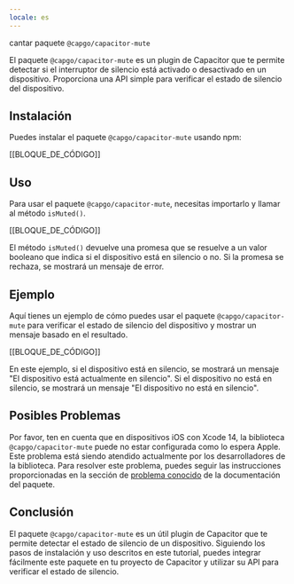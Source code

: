 ```yaml
---
locale: es
---
```


cantar paquete `@capgo/capacitor-mute`

El paquete `@capgo/capacitor-mute` es un plugin de Capacitor que te permite detectar si el interruptor de silencio está activado o desactivado en un dispositivo. Proporciona una API simple para verificar el estado de silencio del dispositivo.

## Instalación

Puedes instalar el paquete `@capgo/capacitor-mute` usando npm:

[[BLOQUE_DE_CÓDIGO]]

## Uso

Para usar el paquete `@capgo/capacitor-mute`, necesitas importarlo y llamar al método `isMuted()`.

[[BLOQUE_DE_CÓDIGO]]

El método `isMuted()` devuelve una promesa que se resuelve a un valor booleano que indica si el dispositivo está en silencio o no. Si la promesa se rechaza, se mostrará un mensaje de error.

## Ejemplo

Aquí tienes un ejemplo de cómo puedes usar el paquete `@capgo/capacitor-mute` para verificar el estado de silencio del dispositivo y mostrar un mensaje basado en el resultado.

[[BLOQUE_DE_CÓDIGO]]

En este ejemplo, si el dispositivo está en silencio, se mostrará un mensaje "El dispositivo está actualmente en silencio". Si el dispositivo no está en silencio, se mostrará un mensaje "El dispositivo no está en silencio".

## Posibles Problemas

Por favor, ten en cuenta que en dispositivos iOS con Xcode 14, la biblioteca `@capgo/capacitor-mute` puede no estar configurada como lo espera Apple. Este problema está siendo atendido actualmente por los desarrolladores de la biblioteca. Para resolver este problema, puedes seguir las instrucciones proporcionadas en la sección de [problema conocido](https://githubcom/CocoaPods/CocoaPods/issues/8891/) de la documentación del paquete.

## Conclusión

El paquete `@capgo/capacitor-mute` es un útil plugin de Capacitor que te permite detectar el estado de silencio de un dispositivo. Siguiendo los pasos de instalación y uso descritos en este tutorial, puedes integrar fácilmente este paquete en tu proyecto de Capacitor y utilizar su API para verificar el estado de silencio.